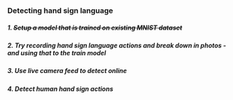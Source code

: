 ### Detecting hand sign language

##### 1. ~~Setup a model that is trained on existing MNIST dataset~~
##### 2. Try recording hand sign language actions and break down in photos - and using that to the train model
##### 3. Use live camera feed to detect online
##### 4. Detect human hand sign actions
